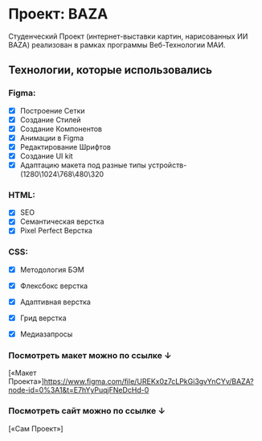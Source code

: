 # Проект: BAZA

Студенческий Проект (интернет-выставки картин, нарисованных ИИ BAZA) реализован в рамках программы Веб-Технологии МАИ.

## Технологии, которые использовались

### Figma:
- [x] Построение Сетки
- [x] Создание Стилей
- [x] Создание Компонентов
- [x] Анимации в Figma
- [x] Редактирование Шрифтов
- [x] Создание UI kit
- [x] Адаптацию макета под разные типы устройств- (1280\1024\768\480\320
### HTML:
- [x] SEO
- [x] Семантическая верстка
- [x] Pixel Perfect Верстка
### CSS:
- [x] Методология БЭМ
- [x] Флексбокс верстка
- [x] Адаптивная верстка
- [x] Грид верстка
- [x] Медиазапросы


### Посмотреть макет можно по ссылке ↓

[«Макет Проекта»]https://www.figma.com/file/UREKx0z7cLPkGi3gvYnCYv/BAZA?node-id=0%3A1&t=E7hYyPuqjFNeDcHd-0


### Посмотреть сайт можно по ссылке ↓

[«Сам Проект»]
